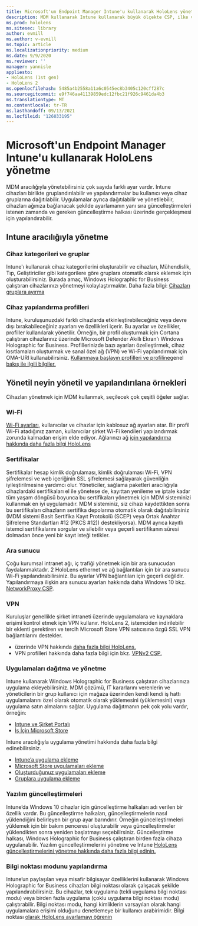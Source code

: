 ```yaml
---
title: Microsoft'un Endpoint Manager Intune'u kullanarak HoloLens yönetme
description: MDM kullanarak Intune kullanarak büyük ölçekte CSP, ilke ve HoloLens ve karma gerçeklik cihazlarını yönetmeyi öğrenin.
ms.prod: hololens
ms.sitesec: library
author: evmill
ms.author: v-evmill
ms.topic: article
ms.localizationpriority: medium
ms.date: 9/9/2020
ms.reviewer: ''
manager: yannisle
appliesto:
- HoloLens (1st gen)
- HoloLens 2
ms.openlocfilehash: 5485a4b2558a11a6c0545ec8b3405c120cff287c
ms.sourcegitcommit: e9f746aa41139859edc12fbc21f926c9461da4b3
ms.translationtype: MT
ms.contentlocale: tr-TR
ms.lasthandoff: 09/13/2021
ms.locfileid: "126033195"
---
```

# <a name="using-microsofts-endpoint-manager-intune-to-manage-hololens-devices"></a>Microsoft'un Endpoint Manager Intune'u kullanarak HoloLens yönetme

MDM aracılığıyla yönetebilirsiniz çok sayıda farklı ayar vardır. Intune cihazları birlikte gruplandırılabilir ve yapılandırmalar bu kullanıcı veya cihaz gruplarına dağıtılabilir. Uygulamalar ayrıca dağıtılabilir ve yönetilebilir, cihazları ağınıza bağlanacak şekilde ayarlamanın yanı sıra güncelleştirmeleri istenen zamanda ve gereken güncelleştirme halkası üzerinde gerçekleşmesi için yapılandırabilir. 

## <a name="how-to-manage-via-intune"></a>Intune aracılığıyla yönetme

### <a name="device-categories-and-groups"></a>Cihaz kategorileri ve gruplar
Intune'ı kullanarak cihaz kategorilerini oluşturabilir ve cihazları, Mühendislik, Tıp, Geliştiriciler gibi kategorilere göre gruplara otomatik olarak eklemek için oluşturabilirsiniz. Burada amaç, Windows Holographic for Business çalıştıran cihazlarınızı yönetmeyi kolaylaştırmaktır.
Daha fazla bilgi: [Cihazları gruplara ayırma](/mem/intune/enrollment/device-group-mapping)

### <a name="device-configuration-profiles"></a>Cihaz yapılandırma profilleri
Intune, kuruluşunuzdaki farklı cihazlarda etkinleştirebileceğiniz veya devre dışı bırakabileceğiniz ayarları ve özellikleri içerir. Bu ayarlar ve özellikler, profiller kullanılarak yönetilir. Örneğin, bir profil oluşturmak için Cortana çalıştıran cihazlarınız üzerinde Microsoft Defender Akıllı Ekran'ı Windows Holographic for Business.
Profillerinizde bazı ayarları özelleştirmek, cihaz kısıtlamaları oluşturmak ve sanal özel ağ (VPN) ve Wi-Fi yapılandırmak için OMA-URI kullanabilirsiniz.
[Kullanmaya başlayın profilleri ve profiline](/mem/intune/configuration/device-profiles)genel [bakış ile ilgili bilgiler.](/mem/intune/configuration/device-profile-create)

## <a name="examples-of-what-can-be-managed-and-configured"></a>Yönetil neyin yönetil ve yapılandırılana örnekleri

Cihazları yönetmek için MDM kullanmak, seçilecek çok çeşitli öğeler sağlar. 

### <a name="wi-fi"></a>Wi-Fi
[Wi-Fi ayarları](/mem/intune/configuration/wi-fi-settings-configure), kullanıcılar ve cihazlar için kablosuz ağ ayarları atar. Bir profil Wi-Fi atadığınız zaman, kullanıcılar şirket Wi-Fi kendileri yapılandırmak zorunda kalmadan erişim elde ediyor.
Ağlarınızı ağ [için yapılandırma hakkında daha fazla bilgi HoloLens](hololens-commercial-infrastructure.md)

### <a name="certificates"></a>Sertifikalar
Sertifikalar hesap kimlik doğrulaması, kimlik doğrulaması Wi-Fi, VPN şifrelemesi ve web içeriğinin SSL şifrelemesi sağlayarak güvenliğin iyileştirilmesine yardımcı olur. Yöneticiler, sağlama paketleri aracılığıyla cihazlardaki sertifikaları el ile yönetese de, kayıttan yenileme ve iptale kadar tüm yaşam döngüsü boyunca bu sertifikaları yönetmek için MDM sisteminizi kullanmak en iyi uygulamadır. MDM sisteminiz, siz cihazı kaydettikten sonra bu sertifikaları cihazların sertifika depolarına otomatik olarak dağıtabilirsiniz (MDM sistemi Basit Sertifika Kayıt Protokolü (SCEP) veya Ortak Anahtar Şifreleme Standartları #12 (PKCS #12)) destekliyorsa). MDM ayrıca kayıtlı istemci sertifikalarını sorgular ve silebilir veya geçerli sertifikanın süresi dolmadan önce yeni bir kayıt isteği tetikler. 

### <a name="proxy"></a>Ara sunucu
Çoğu kurumsal intranet ağı, iç trafiği yönetmek için bir ara sunucudan faydalanmaktadır. 2 HoloLens ethernet ve ağ bağlantıları için bir ara sunucu Wi-Fi yapılandırabilirsiniz. Bu ayarlar VPN bağlantıları için geçerli değildir. Yapılandırmaya ilişkin ara sunucu ayarları hakkında daha Windows 10 bkz. [NetworkProxy CSP](/windows/client-management/mdm/networkproxy-csp).

### <a name="vpn"></a>VPN
Kuruluşlar genellikle şirket intraneti üzerinde uygulamalara ve kaynaklara erişimi kontrol etmek için VPN kullanır. HoloLens 2, istemciden indirilebilir bir eklenti gerektiren ve tercih Microsoft Store VPN satıcısına özgü SSL VPN bağlantılarını destekler. 
- üzerinde VPN hakkında [daha fazla bilgi HoloLens.](hololens-network.md#vpn)
- VPN profilleri hakkında daha fazla bilgi için bkz. [VPNv2 CSP.](/windows/client-management/mdm/vpnv2-csp)

### <a name="deploy-and-manage-apps"></a>Uygulamaları dağıtma ve yönetme
Intune kullanarak Windows Holographic for Business çalıştıran cihazlarınıza uygulama ekleyebilirsiniz. MDM çözümü, IT kararlarını verenlerin ve yöneticilerin bir grup kullanıcı için mağaza üzerinden kendi kendi iş hattı uygulamalarını özel olarak otomatik olarak yüklemesini (yüklemesini) veya uygulama satın almalarını sağlar. Uygulama dağıtmanın pek çok yolu vardır, örneğin:
-   [Intune ve Şirket Portalı]( app-deploy-intune.md)
-   [İş İçin Microsoft Store]( app-deploy-store-business.md)

Intune aracılığıyla uygulama yönetimi hakkında daha fazla bilgi edinebilirsiniz.
-   [Intune’a uygulama ekleme](/mem/intune/apps/apps-add)
-   [Microsoft Store uygulamaları ekleme](/mem/intune/apps/store-apps-windows)
-   [Oluşturduğunuz uygulamaları ekleme](/mem/intune/apps/lob-apps-windows)
- [Gruplara uygulama ekleme](/mem/intune/apps/apps-deploy)

### <a name="software-updates"></a>Yazılım güncelleştirmeleri
Intune’da Windows 10 cihazlar için güncelleştirme halkaları adı verilen bir özellik vardır. Bu güncelleştirme halkaları, güncelleştirmelerin nasıl yüklendiğini belirleyen bir grup ayar barındırır. Örneğin güncelleştirmeleri yüklemek için bir bakım penceresi oluşturabilir veya güncelleştirmeler yüklendikten sonra yeniden başlatmayı seçebilirsiniz. Güncelleştirme halkası, Windows Holographic for Business çalıştıran birden fazla cihaza uygulanabilir.
Yazılım güncelleştirmelerini yönetme ve Intune [HoloLens](hololens-updates.md) [güncelleştirmelerini yönetme hakkında daha fazla bilgi edinin.](/mem/intune/protect/windows-update-for-business-configure)

### <a name="configure-kiosk-mode"></a>Bilgi noktası modunu yapılandırma
Intune’un paylaşılan veya misafir bilgisayar özelliklerini kullanarak Windows Holographic for Business cihazları bilgi noktası olarak çalışacak şekilde yapılandırabilirsiniz. Bu cihazlar, tek uygulama (tekli uygulama bilgi noktası modu) veya birden fazla uygulama (çoklu uygulama bilgi noktası modu) çalıştırabilir. Bilgi noktası modu, hangi kimliklerin varsayılan olarak hangi uygulamalara erişimi olduğunu denetlemeye bir kullanıcı arabirimidir.
Bilgi noktası [olarak HoloLens ayarlamayı öğrenin]( hololens-kiosk.md)

